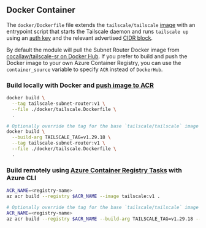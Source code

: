 ## Docker Container

The `docker/Dockerfile` file extends the `tailscale/tailscale`
[image][1] with an entrypoint script that starts the Tailscale daemon and runs
`tailscale up` using an [auth key][2] and the relevant advertised [CIDR block][3].

By default the module will pull the Subnet Router Docker image from [cocallaw/tailscale-sr on Docker Hub][4]. If you prefer to build and push the Docker image to your own Azure Container Registry, you can use the `container_source` variable to specify `ACR` instead of `DockerHub`.

### Build locally with Docker and [push image to ACR][4]
```bash
docker build \
  --tag tailscale-subnet-router:v1 \
  --file ./docker/tailscale.Dockerfile \
  .

# Optionally override the tag for the base `tailscale/tailscale` image
docker build \
  --build-arg TAILSCALE_TAG=v1.29.18 \
  --tag tailscale-subnet-router:v1 \
  --file ./docker/tailscale.Dockerfile \
  .
```

### Build remotely using [Azure Container Registry Tasks][5] with Azure CLI
```bash
ACR_NAME=<registry-name>
az acr build --registry $ACR_NAME --image tailscale:v1 .

# Optionally override the tag for the base `tailscale/tailscale` image
ACR_NAME=<registry-name>
az acr build --registry $ACR_NAME --build-arg TAILSCALE_TAG=v1.29.18 --image tailscale:v1 .
```

[1]: https://hub.docker.com/r/tailscale/tailscale
[2]: https://tailscale.com/kb/1085/auth-keys/
[3]: https://tailscale.com/kb/1019/subnets/
[4]: https://hub.docker.com/r/cocallaw/tailscale-sr
[5]: https://docs.microsoft.com/azure/container-registry/container-registry-get-started-docker-cli?tabs=azure-cli
[6]: https://docs.microsoft.com/azure/container-registry/container-registry-tutorial-quick-task